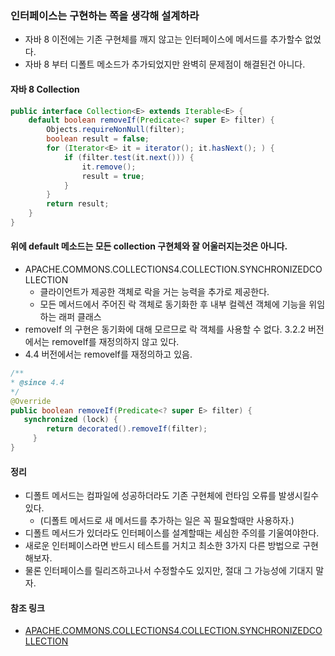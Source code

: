 ### 인터페이스는 구현하는 쪽을 생각해 설계하라
- 자바 8 이전에는 기존 구현체를 깨지 않고는 인터페이스에 메서드를 추가할수 없었다.
- 자바 8 부터 디폴트 메소드가 추가되었지만 완벽히 문제점이 해결된건 아니다.

#### 자바 8 Collection
```java
public interface Collection<E> extends Iterable<E> {
    default boolean removeIf(Predicate<? super E> filter) {
        Objects.requireNonNull(filter);
        boolean result = false;
        for (Iterator<E> it = iterator(); it.hasNext(); ) {
            if (filter.test(it.next())) {
                it.remove();
                result = true;
            } 
        }
        return result;
    }
}
```
#### 위에 default 메소드는 모든 collection 구현체와 잘 어울러지는것은 아니다.
- APACHE.COMMONS.COLLECTIONS4.COLLECTION.SYNCHRONIZEDCOLLECTION
  - 클라이언트가 제공한 객체로 락을 거는 능력을 추가로 제공한다.
  - 모든 메서드에서 주어진 락 객체로 동기화한 후 내부 컬렉션 객체에 기능을 위임하는 래퍼 클래스
- removeIf 의 구현은 동기화에 대해 모르므로 락 객체를 사용할 수 없다.
   3.2.2 버전에서는 removeIf를 재정의하지 않고 있다.
- 4.4 버전에서는 removeIf를 재정의하고 있음.
```java
/**
* @since 4.4
*/
@Override
public boolean removeIf(Predicate<? super E> filter) {
   synchronized (lock) {
        return decorated().removeIf(filter);
     }
}
```
#### 정리
- 디폴트 메서드는 컴파일에 성공하더라도 기존 구현체에 런타임 오류를 발생시킬수 있다.
  - (디폴트 메서드로 새 메서드를 추가하는 일은 꼭 필요할때만 사용하자.)
- 디폴트 메서드가 있더라도 인터페이스를 설계할때는 세심한 주의를 기울여야한다.
- 새로운 인터페이스라면 반드시 테스트를 거치고 최소한 3가지 다른 방법으로 구현해보자.
- 물론 인터페이스를 릴리즈하고나서 수정할수도 있지만, 절대 그 가능성에 기대지 말자.

#### 참조 링크
- [APACHE.COMMONS.COLLECTIONS4.COLLECTION.SYNCHRONIZEDCOLLECTION](https://commons.apache.org/proper/commons-collections/apidocs/src-html/org/apache/commons/collections4/collection/SynchronizedCollection.html#line.193)